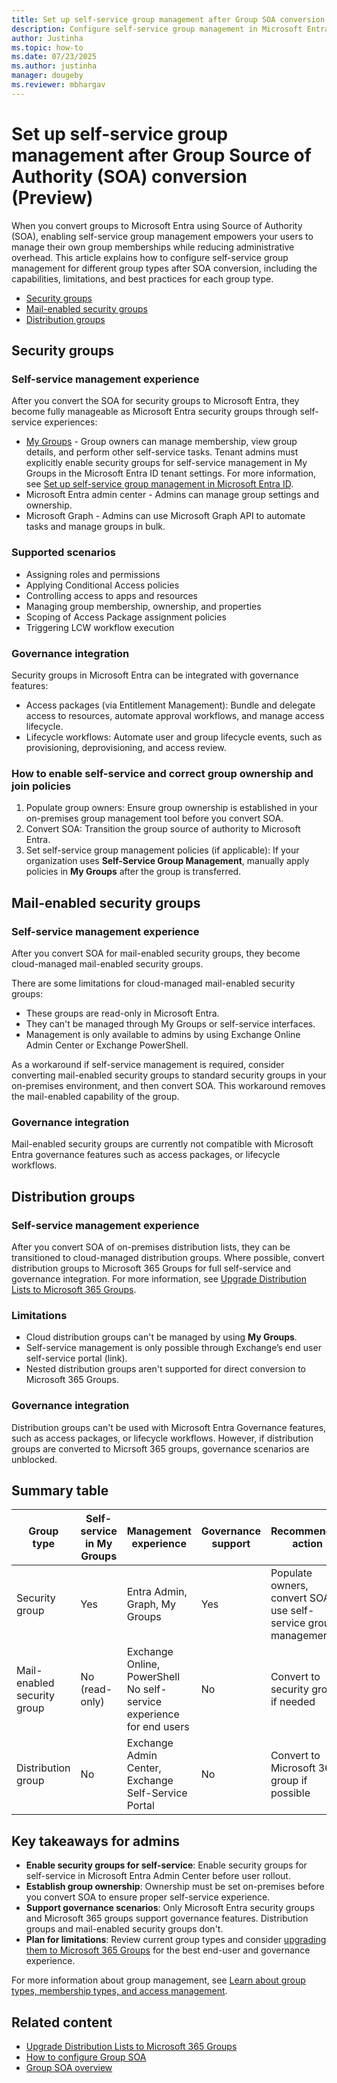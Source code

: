 ```yaml
---
title: Set up self-service group management after Group SOA conversion (Preview)
description: Configure self-service group management in Microsoft Entra for security groups, mail-enabled security groups, and distribution groups after SOA conversion.
author: Justinha
ms.topic: how-to
ms.date: 07/23/2025
ms.author: justinha
manager: dougeby
ms.reviewer: mbhargav
---
```


# Set up self-service group management after Group Source of Authority (SOA) conversion (Preview)

When you convert groups to Microsoft Entra using Source of Authority (SOA), enabling self-service group management empowers your users to manage their own group memberships while reducing administrative overhead. This article explains how to configure self-service group management for different group types after SOA conversion, including the capabilities, limitations, and best practices for each group type.

- [Security groups](#security-groups)
- [Mail-enabled security groups](#mail-enabled-security-groups)
- [Distribution groups](#distribution-groups)

## Security groups

### Self-service management experience

After you convert the SOA for security groups to Microsoft Entra, they become fully manageable as Microsoft Entra security groups through self-service experiences:

- [My Groups](https://myaccount.microsoft.com/groups) - Group owners can manage membership, view group details, and perform other self-service tasks. Tenant admins must explicitly enable security groups for self-service management in My Groups in the Microsoft Entra ID tenant settings. For more information, see [Set up self-service group management in Microsoft Entra ID](/entra/identity/users/groups-self-service-management).
- Microsoft Entra admin center - Admins can manage group settings and ownership.
- Microsoft Graph - Admins can use Microsoft Graph API to automate tasks and manage groups in bulk.


### Supported scenarios

- Assigning roles and permissions
- Applying Conditional Access policies
- Controlling access to apps and resources
- Managing group membership, ownership, and properties
- Scoping of Access Package assignment policies
- Triggering LCW workflow execution

### Governance integration

Security groups in Microsoft Entra can be integrated with governance features:

- Access packages (via Entitlement Management): Bundle and delegate access to resources, automate approval workflows, and manage access lifecycle.
- Lifecycle workflows: Automate user and group lifecycle events, such as provisioning, deprovisioning, and access review.

### How to enable self-service and correct group ownership and join policies

1. Populate group owners: Ensure group ownership is established in your on-premises group management tool before you convert SOA.
1. Convert SOA: Transition the group source of authority to Microsoft Entra.
1. Set self-service group management policies (if applicable): If your organization uses **Self-Service Group Management**, manually apply policies in **My Groups** after the group is transferred.

## Mail-enabled security groups

### Self-service management experience
After you convert SOA for mail-enabled security groups, they become cloud-managed mail-enabled security groups.

There are some limitations for cloud-managed mail-enabled security groups:
- These groups are read-only in Microsoft Entra.
- They can't be managed through My Groups or self-service interfaces.
- Management is only available to admins by using Exchange Online Admin Center or Exchange PowerShell.

As a workaround if self-service management is required, consider converting mail-enabled security groups to standard security groups in your on-premises environment, and then convert SOA. This workaround removes the mail-enabled capability of the group.

### Governance integration

Mail-enabled security groups are currently not compatible with Microsoft Entra governance features such as access packages, or lifecycle workflows.

## Distribution groups

### Self-service management experience
After you convert SOA of on-premises distribution lists, they can be transitioned to cloud-managed distribution groups. Where possible, convert distribution groups to Microsoft 365 Groups for full self-service and governance integration. For more information, see [Upgrade Distribution Lists to Microsoft 365 Groups](/exchange/recipients-in-exchange-online/manage-distribution-groups/upgrade-distribution-lists).

### Limitations
- Cloud distribution groups can't be managed by using **My Groups**.
- Self-service management is only possible through Exchange’s end user self-service portal (link).
- Nested distribution groups aren't supported for direct conversion to Microsoft 365 Groups.

### Governance integration

Distribution groups can't be used with Microsoft Entra Governance features, such as access packages, or lifecycle workflows. However, if distribution groups are converted to Micrsoft 365 groups, governance scenarios are unblocked. 

## Summary table

Group type|Self-service in My Groups | Management experience|Governance support|Recommended action
----------|--------------------------|--------------------|------------------|------------------
Security group|Yes|Entra Admin, Graph, My Groups|Yes|Populate owners, convert SOA, use self-service group management
Mail-enabled security group|No (read-only) | Exchange Online, PowerShell<br>No self-service experience for end users|No|Convert to security group if needed
Distribution group|No|Exchange Admin Center, Exchange Self-Service Portal|No|Convert to Microsoft 365 group if possible

## Key takeaways for admins

- **Enable security groups for self-service**: Enable security groups for self-service in Microsoft Entra Admin Center before user rollout.
- **Establish group ownership**: Ownership must be set on-premises before you convert SOA to ensure proper self-service experience.
- **Support governance scenarios**: Only Microsoft Entra security groups and Microsoft 365 groups support governance features. Distribution groups and mail-enabled security groups don't.
- **Plan for limitations**: Review current group types and consider [upgrading them to Microsoft 365 Groups](/exchange/recipients-in-exchange-online/manage-distribution-groups/upgrade-distribution-lists) for the best end-user and governance experience.

For more information about group management, see [Learn about group types, membership types, and access management](/entra/fundamentals/concept-learn-about-groups).

## Related content

- [Upgrade Distribution Lists to Microsoft 365 Groups](/exchange/recipients-in-exchange-online/manage-distribution-groups/upgrade-distribution-lists)
- [How to configure Group SOA](how-to-group-source-of-authority-configure.md)
- [Group SOA overview](concept-source-of-authority-overview.md)
